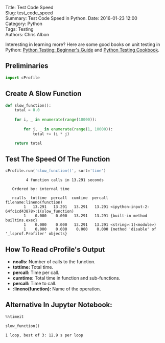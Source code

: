 Title: Test Code Speed  
Slug: test_code_speed  
Summary: Test Code Speed in Python. 
Date: 2016-01-23 12:00  
Category: Python  
Tags: Testing  
Authors: Chris Albon  

Interesting in learning more? Here are some good books on unit testing in Python: [Python Testing: Beginner's Guide](http://amzn.to/2j6dHLc) and [Python Testing Cookbook](http://amzn.to/2j6hubL).

## Preliminaries


```python
import cProfile
```

## Create A Slow Function


```python
def slow_function():
    total = 0.0
    
    for i, _ in enumerate(range(10000)):
        
        for j, _ in enumerate(range(1, 10000)):
            total += (i * j)

    return total
```

## Test The Speed Of The Function


```python
cProfile.run('slow_function()', sort='time')
```

             4 function calls in 13.291 seconds
    
       Ordered by: internal time
    
       ncalls  tottime  percall  cumtime  percall filename:lineno(function)
            1   13.291   13.291   13.291   13.291 <ipython-input-2-64fc1cd43878>:1(slow_function)
            1    0.000    0.000   13.291   13.291 {built-in method builtins.exec}
            1    0.000    0.000   13.291   13.291 <string>:1(<module>)
            1    0.000    0.000    0.000    0.000 {method 'disable' of '_lsprof.Profiler' objects}
    
    


## How To Read cProfile's Output

- **ncalls:** Number of calls to the function.
- **tottime:** Total time.
- **percall:** Time per call.
- **cumtime:** Total time in function and sub-functions.
- **percall:** Time to call.
- **:lineno(function):** Name of the operation.

## Alternative In Jupyter Notebook:


```python
%%timeit

slow_function()
```

    1 loop, best of 3: 12.9 s per loop

